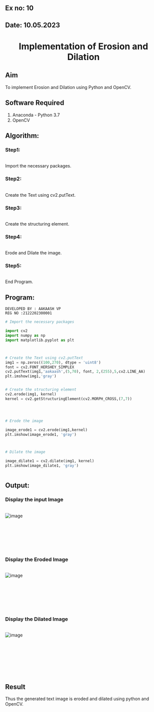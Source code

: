 ## Ex no: 10
## Date: 10.05.2023
# <p align="center">Implementation of Erosion and Dilation

## Aim
To implement Erosion and Dilation using Python and OpenCV.
## Software Required
1. Anaconda - Python 3.7
2. OpenCV
## Algorithm:
### Step1:
<br>Import the necessary packages.


### Step2:
<br>Create the Text using cv2.putText.

### Step3:
<br>Create the structuring element.

### Step4:
<br>Erode and Dilate the image.

### Step5:
<br>End Program.

 
## Program:
```
DEVELOPED BY : AAKAASH VP
REG NO :2122202300001
```

``` Python
# Import the necessary packages

import cv2
import numpy as np
import matplotlib.pyplot as plt



# Create the Text using cv2.putText
img1 = np.zeros((100,270), dtype = 'uint8')
font = cv2.FONT_HERSHEY_SIMPLEX
cv2.putText(img1,'aakaash',(5,70), font, 2,(255),5,cv2.LINE_AA)
plt.imshow(img1,'gray')


# Create the structuring element
cv2.erode(img1, kernel)
kernel = cv2.getStructuringElement(cv2.MORPH_CROSS,(7,7))




# Erode the image

image_erode1 = cv2.erode(img1,kernel)
plt.imshow(image_erode1, 'gray')



# Dilate the image

image_dilate1 = cv2.dilate(img1, kernel)
plt.imshow(image_dilate1, 'gray')



```
## Output:

### Display the input Image
<br>![image](https://user-images.githubusercontent.com/75235212/169644609-5eed6043-59a8-46fb-a7f0-7b6bb224d68f.png)

<br>
<br>
<br>
<br>
<br>

### Display the Eroded Image
<br>![image](https://user-images.githubusercontent.com/75235212/169644695-e021b3da-7d13-46d3-b183-56cc82626a80.png)

<br>
<br>
<br>
<br>
<br>

### Display the Dilated Image
<br>![image](https://user-images.githubusercontent.com/75235212/169644709-1b2f2bda-ae28-4631-8d68-f41e702249a8.png)

<br>
<br>
<br>
<br>
<br>
<br>

## Result
Thus the generated text image is eroded and dilated using python and OpenCV.
